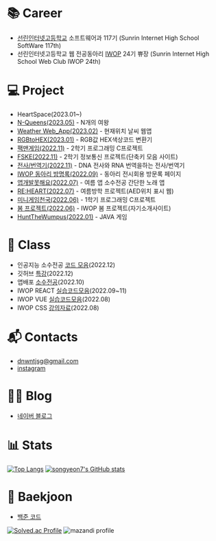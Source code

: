 <!-- ### Hi there 👋 -->

<!--
**songyeon7/songyeon7** is a ✨ _special_ ✨ repository because its `README.md` (this file) appears on your GitHub profile.

Here are some ideas to get you started:

- 🔭 I’m currently working on ...
- 🌱 I’m currently learning ...
- 👯 I’m looking to collaborate on ...
- 🤔 I’m looking for help with ...
- 💬 Ask me about ...
- 📫 How to reach me: ...
- 😄 Pronouns: ...
- ⚡ Fun fact: ...
-->

<!--
![header](https://capsule-render.vercel.app/api?type=waving&color=auto&height=300&section=header&desc=SRIHS%20SW%20117&descAlign=70&text=songyeon7&fontSize=70&FontAlignY=40)

![songyeon7's GitHub stats](https://github-readme-stats.vercel.app/api?username=songyeon7&show_icons=true&theme=radical)
-->

# 📚 Career
- [선린인터넷고등학교](https://sunrint.sen.hs.kr/) 소프트웨어과 117기 (Sunrin Internet High School SoftWare 117th)
- 선린인터넷고등학교 웹 전공동아리 [IWOP](iwop.github.io) 24기 쀼장 (Sunrin Internet High School Web Club IWOP 24th)


# 💻 Project
- HeartSpace(2023.01~)
- [N-Queens(2023.05)](https://songyeon7.github.io/NQueen/) - N개의 여왕
- [Weather Web_App(2023.02)](https://github.com/songyeon7/WeatherApp_React) - 현재위치 날씨 웹앱
- [RGBtoHEX(2023.01)](https://songyeon7.github.io/RGBtoHEX/) - RGB값 HEX색상코드 변환기
- [팩맨게임(2022.11)](https://github.com/songyeon7/PACMAN) - 2학기 프로그래밍 C프로젝트
- [FSKE(2022.11)](https://github.com/songyeon7/FSKE_WEB) - 2학기 정보통신 프로젝트(단축키 모음 사이트)
- [전사/번역기(2022.11)](https://github.com/songyeon7/DNAtoRNAtoDNA) - DNA 전사와 RNA 번역을하는 전사/번역기
- [IWOP 동아리 방명록(2022.09)](https://github.com/songyeon7/IWOP-2022-09-07) - 동아리 전시회용 방문록 페이지
- [앱개발못해요(2022.07)](https://github.com/songyeon7/I-can-t-develop-apps) - 여름 앱 소수전공 간단한 노래 앱
- [RE:HEART(2022.07)](https://github.com/songyeon7/RE-HEART) - 여름방학 프로젝트(AED위치 표시 웹)
- [미니게임천국(2022.06)](https://github.com/songyeon7/minigame_C) - 1학기 프로그래밍 C프로젝트
- [봄 프로젝트(2022.06)](https://github.com/songyeon7/firstweb) - IWOP 봄 프로젝트(자기소개사이트)
- [HuntTheWumpus(2022.01)](https://github.com/songyeon7/JAVA_HuntTheWumpusGame) - JAVA 게임


# 🏫 Class
- 인공지능 소수전공 [코드 모음](https://github.com/dnwntjsg/AI-2022)(2022.12)
- 깃허브 [특강](https://github.com/songyeon7/github_c)(2022.12)
- 앱배포 [소수전공](https://github.com/songyeon7/FoodInfo1021)(2022.10)
- IWOP REACT [실습코드모음](https://github.com/songyeon7/IWOP_REACT_2022)(2022.09~11)
- IWOP VUE [실습코드모음](https://github.com/songyeon7/IWOP-VUE)(2022.08)
- IWOP CSS [강의자료](https://github.com/songyeon7/IWOP_CSS_PPTX)(2022.08)


# 📬 Contacts
- dnwntjsg@gmail.com
- [instagram](https://www.instagram.com/silsu_ro/)


# 👩‍💻 Blog
- [네이버 블로그](https://blog.naver.com/song_yeon7)


# 📊 Stats
[![Top Langs](https://github-readme-stats.vercel.app/api/top-langs/?username=songyeon7&layout=compact&theme=tokyonight&langs_count=10)](https://github.com/songyeon7/songyeon7/edit/main/README.md)
[![songyeon7's GitHub stats](https://github-readme-stats.vercel.app/api?username=songyeon7&theme=tokyonight)](https://github.com/anuraghazra/github-readme-stats)


# 🏅 Baekjoon
- [백준 코드](https://github.com/songyeon7/Baekjoon_songyeon7)


[![Solved.ac Profile](http://mazassumnida.wtf/api/v2/generate_badge?boj=suneon7)](https://solved.ac/suneon7/)
![mazandi profile](http://mazandi.herokuapp.com/api?handle=suneon7&theme=warm)
